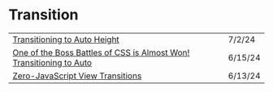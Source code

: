 # Transition

|                                                                                                                                                                             |         |
| --------------------------------------------------------------------------------------------------------------------------------------------------------------------------- | ------- |
| [Transitioning to Auto Height](https://css-tricks.com/transitioning-to-auto-height/?ref=usepanda.com)                                                                       | 7/2/24  |
| [One of the Boss Battles of CSS is Almost Won! Transitioning to Auto](https://frontendmasters.com/blog/one-of-the-boss-battles-of-css-is-almost-won-transitioning-to-auto/) | 6/15/24 |
| [Zero-JavaScript View Transitions](https://astro.build/blog/future-of-astro-zero-js-view-transitions/)                                                                      | 6/13/24 |
